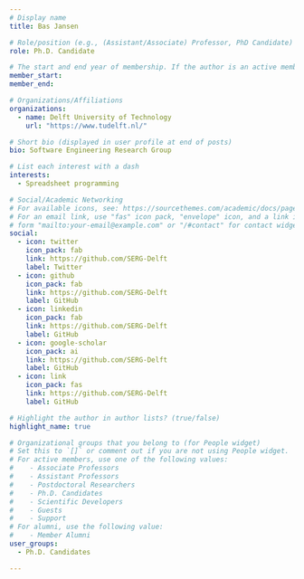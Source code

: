 ```yaml
---
# Display name
title: Bas Jansen

# Role/position (e.g., (Assistant/Associate) Professor, PhD Candidate)
role: Ph.D. Candidate

# The start and end year of membership. If the author is an active member, leave member_end empty. Otherwise, fill in.
member_start: 
member_end: 

# Organizations/Affiliations
organizations:
  - name: Delft University of Technology
    url: "https://www.tudelft.nl/"

# Short bio (displayed in user profile at end of posts)
bio: Software Engineering Research Group

# List each interest with a dash
interests:
  - Spreadsheet programming

# Social/Academic Networking
# For available icons, see: https://sourcethemes.com/academic/docs/page-builder/#icons
# For an email link, use "fas" icon pack, "envelope" icon, and a link in the
# form "mailto:your-email@example.com" or "/#contact" for contact widget.
social:
  - icon: twitter
    icon_pack: fab
    link: https://github.com/SERG-Delft
    label: Twitter
  - icon: github
    icon_pack: fab
    link: https://github.com/SERG-Delft
    label: GitHub
  - icon: linkedin
    icon_pack: fab
    link: https://github.com/SERG-Delft
    label: GitHub
  - icon: google-scholar
    icon_pack: ai
    link: https://github.com/SERG-Delft
    label: GitHub
  - icon: link
    icon_pack: fas
    link: https://github.com/SERG-Delft
    label: GitHub

# Highlight the author in author lists? (true/false)
highlight_name: true

# Organizational groups that you belong to (for People widget)
# Set this to `[]` or comment out if you are not using People widget.
# For active members, use one of the following values: 
#    - Associate Professors
#    - Assistant Professors
#    - Postdoctoral Researchers
#    - Ph.D. Candidates
#    - Scientific Developers
#    - Guests
#    - Support
# For alumni, use the following value:
#    - Member Alumni
user_groups:
  - Ph.D. Candidates

---
```

